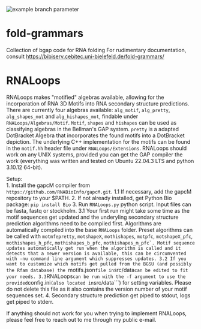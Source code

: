![example branch parameter](https://github.com/jlab/fold-grammars/actions/workflows/c-cpp.yml/badge.svg)

# fold-grammars
Collection of bgap code for RNA folding
For rudimentary documentation, consult https://bibiserv.cebitec.uni-bielefeld.de/fold-grammars/

# RNALoops

RNALoops makes "motified" algebras available, allowing for the incorporation of RNA 3D Motifs into RNA secondary structure predictions. There are currently four algebras available: ```alg_motif```, ```alg_pretty```, ```alg_shapes_mot``` and ```alg_hishapes_mot```, findable under ```RNALoops/Algebras/Motif```. ```Motif```, ```shapes``` and ```hishapes``` can be used as classifying algebras in the Bellman's GAP system. ```pretty``` is a adapted DotBracket Algebra that incorporates the found motifs into a DotBracket depiction. The underlying C++ implementation for the motifs can be found in the ```motif.hh``` header file under ```RNALoops/Extensions```.
RNALoops should work on any UNIX systems, provided you can get the GAP compiler the work (everything was written and tested on Ubuntu 22.04.3 LTS and python 3.10.12 64-bit).

Setup:</br>
    1. Install the gapcM compiler from ```https://github.com/RNABioInfo/gapcM.git```.
        1.1 If necessary, add the gapcM repository to your $PATH.
    2. If not already installed, get Python Bio package: ```pip install Bio```
    3. Run ```RNALoops.py``` python script. Input files can be fasta, fastq or stockholm.
        3.1 Your first run might take some time as the motif sequences get updated and the underyling secondary structure prediction algorithms need to be compiled first. Algorithms are automatically compiled into the base ```RNALoops``` folder. Preset algorithms can be called with ```motmfepretty```, ```motshapeX```, ```mothishapes```, ```motpfc```, ```motshapeX_pfc```, ```mothishapes_h_pfc```, ```mothishapes_b_pfc```, ```mothishapes_m_pfc`. Motif sequence updates automatically get run when the algorithm is called and it detects that a newer version is available, this can be circumvented with -nu command line argument which suppresses updates.
        3.2 If you want to customize which motifs get pulled from the BGSU (and possibly the Rfam database) the ```motifs.json``` file in ```src/data``` can be edited to fit your needs.
        3.3 ```RNALoops``` can be run with the -f argument to use the provided ```config.ini``` (also located in ```src/data```) for setting variables. Please do not delete this file as it also contains the version number of your motif sequences set.
    4. Secondary structure prediction get piped to stdout, logs get piped to stderr.

If anything should not work for you when trying to implement RNALoops, please feel free to reach out to me through my public e-mail.
